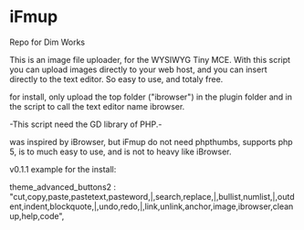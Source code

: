 iFmup
=====

Repo for Dim Works

This is an image file uploader, for the WYSIWYG Tiny MCE. With this script you can upload images directly to your web host, and you can insert directly to the text editor. So easy to use, and totaly free. 

for install, only upload the top folder ("ibrowser") in the plugin folder and in the script to call the text editor name ibrowser. 

-This script need the GD library of PHP.- 

was inspired by iBrowser, but iFmup do not need phpthumbs, supports php 5, is to much easy to use, and is not to heavy like iBrowser. 

v0.1.1 example for the install: 

theme_advanced_buttons2 : "cut,copy,paste,pastetext,pasteword,|,search,replace,|,bullist,numlist,|,outdent,indent,blockquote,|,undo,redo,|,link,unlink,anchor,image,ibrowser,cleanup,help,code",
